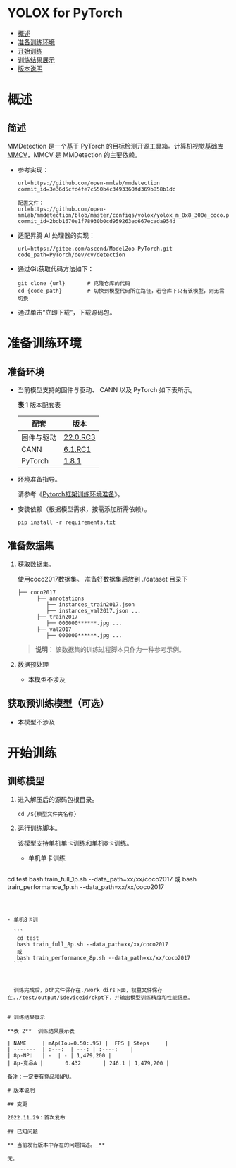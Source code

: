 

# YOLOX for PyTorch

-   [概述](概述.md)
-   [准备训练环境](准备训练环境.md)
-   [开始训练](开始训练.md)
-   [训练结果展示](训练结果展示.md)
-   [版本说明](版本说明.md)


# 概述

## 简述

MMDetection 是一个基于 PyTorch 的目标检测开源工具箱。计算机视觉基础库 [MMCV](https://github.com/open-mmlab/mmcv)，MMCV 是 MMDetection 的主要依赖。

- 参考实现：

  ```
  url=https://github.com/open-mmlab/mmdetection
  commit_id=3e36d5cfd4fe7c550b4c3493360fd369b858b1dc
  
  配置文件：
  url=https://github.com/open-mmlab/mmdetection/blob/master/configs/yolox/yolox_m_8x8_300e_coco.py
  commit_id=2bdb1670e1f78930b0cd959263ed667ecada954d
  ```

- 适配昇腾 AI 处理器的实现：

  ```
  url=https://gitee.com/ascend/ModelZoo-PyTorch.git
  code_path=PyTorch/dev/cv/detection
  ```
  
- 通过Git获取代码方法如下：

  ```
  git clone {url}       # 克隆仓库的代码
  cd {code_path}        # 切换到模型代码所在路径，若仓库下只有该模型，则无需切换
  ```
  
- 通过单击“立即下载”，下载源码包。

# 准备训练环境

## 准备环境

- 当前模型支持的固件与驱动、 CANN 以及 PyTorch 如下表所示。

  **表 1**  版本配套表

  | 配套        | 版本                                                         |
  | ---------- | ------------------------------------------------------------ |
  | 固件与驱动   | [22.0.RC3](https://www.hiascend.com/hardware/firmware-drivers?tag=commercial) |
  | CANN       | [6.1.RC1](https://www.hiascend.com/software/cann/commercial?version=6.1.RC1) |
  | PyTorch    | [1.8.1](https://gitee.com/ascend/pytorch/tree/master/)|

- 环境准备指导。

  请参考《[Pytorch框架训练环境准备](https://www.hiascend.com/document/detail/zh/ModelZoo/pytorchframework/ptes)》。
  
- 安装依赖（根据模型需求，按需添加所需依赖）。

  ```
  pip install -r requirements.txt
  ```
  


## 准备数据集

1. 获取数据集。

   使用coco2017数据集。
   准备好数据集后放到 ./dataset 目录下

   ```
   ├── coco2017
         ├── annotations               
         	├── instances_train2017.json
         	├── instances_val2017.json ...
         ├── train2017
         	├── 000000******.jpg ...
         ├── val2017
         	├── 000000******.jpg ...
   ```

   > **说明：** 
   >该数据集的训练过程脚本只作为一种参考示例。

2. 数据预处理
   
    - 本模型不涉及

## 获取预训练模型（可选）

- 本模型不涉及

# 开始训练

## 训练模型

1. 进入解压后的源码包根目录。

   ```
   cd /${模型文件夹名称} 
   ```

2. 运行训练脚本。

   该模型支持单机单卡训练和单机8卡训练。

   - 单机单卡训练

     ```
cd test
     bash train_full_1p.sh --data_path=xx/xx/coco2017
     或
     bash train_performance_1p.sh --data_path=xx/xx/coco2017
   ```
     
     
     
   - 单机8卡训
   
     ```
      cd test
      bash train_full_8p.sh --data_path=xx/xx/coco2017
      或
      bash train_performance_8p.sh --data_path=xx/xx/coco2017
     ```
   
     
   
     训练完成后，pth文件保存在./work_dirs下面，权重文件保存在../test/output/$deviceid/ckpt下，并输出模型训练精度和性能信息。


# 训练结果展示

**表 2**  训练结果展示表

| NAME     | mAp(Iou=0.50:.95) |  FPS | Steps     |
| -------  | :---:  | ---: | :----:    |
| 8p-NPU   | -  | - | 1,479,200 |
| 8p-竞品A |       0.432       | 246.1 | 1,479,200 |

备注：一定要有竞品和NPU。

# 版本说明

## 变更

2022.11.29：首次发布

## 已知问题

**_当前发行版本中存在的问题描述。_**

无。











